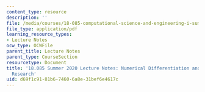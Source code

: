 ```yaml
---
content_type: resource
description: ''
file: /media/courses/18-085-computational-science-and-engineering-i-summer-2020/d69f1c9181b674606a8e31bef6e4617c_MIT18_085Summer20_lec_MF.pdf
file_type: application/pdf
learning_resource_types:
- Lecture Notes
ocw_type: OCWFile
parent_title: Lecture Notes
parent_type: CourseSection
resourcetype: Document
title: '18.085 Summer 2020 Lecture Notes: Numerical Differentiation and Thunderstorm
  Research'
uid: d69f1c91-81b6-7460-6a8e-31bef6e4617c
---
```

